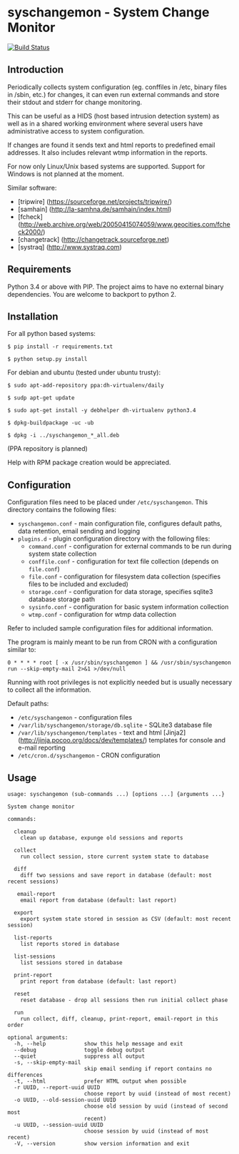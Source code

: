 syschangemon - System Change Monitor
==============================================================================

[![Build Status](https://travis-ci.org/mcree/syschangemon.svg?branch=master)](https://travis-ci.org/mcree/syschangemon)

Introduction
------------

Periodically collects system configuration (eg. conffiles in /etc, binary files in /sbin, etc.) for changes, 
it can even run external commands and store their stdout and stderr for change monitoring.

This can be useful as a HIDS (host based intrusion detection system) as well as in a shared
working environment where several users have administrative access to system configuration.

If changes are found it sends text and html reports to predefined email addresses. It also includes
relevant wtmp information in the reports.

For now only Linux/Unix based systems are supported. Support for Windows is not planned at the moment.

Similar software:

* [tripwire] (https://sourceforge.net/projects/tripwire/)
* [samhain] (http://la-samhna.de/samhain/index.html)
* [fcheck] (http://web.archive.org/web/20050415074059/www.geocities.com/fcheck2000/)
* [changetrack] (http://changetrack.sourceforge.net)
* [systraq] (http://www.systraq.com)

Requirements
------------

Python 3.4 or above with PIP. The project aims to have no external binary dependencies. 
You are welcome to backport to python 2.

Installation
------------

For all python based systems:

```
$ pip install -r requirements.txt

$ python setup.py install
```

For debian and ubuntu (tested under ubuntu trusty):

```
$ sudo apt-add-repository ppa:dh-virtualenv/daily

$ sudp apt-get update

$ sudo apt-get install -y debhelper dh-virtualenv python3.4

$ dpkg-buildpackage -uc -ub

$ dpkg -i ../syschangemon_*_all.deb
```

(PPA repository is planned)

Help with RPM package creation would be appreciated.

Configuration
-------------

Configuration files need to be placed under `/etc/syschangemon`. This directory contains the following files:

* `syschangemon.conf` - main configuration file, configures default paths, data retention, email sending and logging
* `plugins.d` - plugin configuration directory with the following files:
    * `command.conf` - configuration for external commands to be run during system state collection
    * `conffile.conf` - configuration for text file collection (depends on `file.conf`)
    * `file.conf` - configuration for filesystem data collection (specifies files to be included and excluded)
    * `storage.conf` - configuration for data storage, specifies sqlite3 database storage path
    * `sysinfo.conf` - configuration for basic system information collection
    * `wtmp.conf` - configuration for wtmp data collection
    
Refer to included sample configuration files for additional information.

The program is mainly meant to be run from CRON with a configuration similar to:

```
0 * * * * root [ -x /usr/sbin/syschangemon ] && /usr/sbin/syschangemon run --skip-empty-mail 2>&1 >/dev/null
```

Running with root privileges is not explicitly needed but is usually necessary to collect all the information.

Default paths:

* `/etc/syschangemon` - configuration files
* `/var/lib/syschangemon/storage/db.sqlite` - SQLite3 database file
* `/var/lib/syschangemon/templates` - text and html [Jinja2] (http://jinja.pocoo.org/docs/dev/templates/) templates for console and e-mail reporting
* `/etc/cron.d/syschangemon` - CRON configuration

Usage
-----

```
usage: syschangemon (sub-commands ...) [options ...] {arguments ...}

System change monitor

commands:

  cleanup
    clean up database, expunge old sessions and reports

  collect
    run collect session, store current system state to database

  diff
    diff two sessions and save report in database (default: most recent sessions)

   email-report
    email report from database (default: last report)

  export
    export system state stored in session as CSV (default: most recent session)

  list-reports
    list reports stored in database

  list-sessions
    list sessions stored in database

  print-report
    print report from database (default: last report)

  reset
    reset database - drop all sessions then run initial collect phase

  run
    run collect, diff, cleanup, print-report, email-report in this order

optional arguments:
  -h, --help            show this help message and exit
  --debug               toggle debug output
  --quiet               suppress all output
  -s, --skip-empty-mail
                        skip email sending if report contains no differences
  -t, --html            prefer HTML output when possible
  -r UUID, --report-uuid UUID
                        choose report by uuid (instead of most recent)
  -o UUID, --old-session-uuid UUID
                        choose old session by uuid (instead of second most
                        recent)
  -u UUID, --session-uuid UUID
                        choose session by uuid (instead of most recent)
  -V, --version         show version information and exit
```